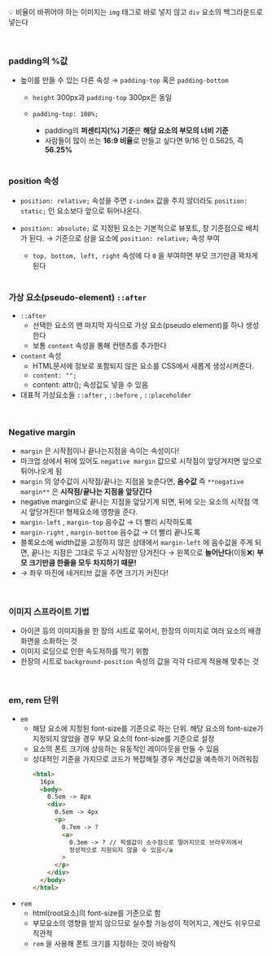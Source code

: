💡 비율이 바뀌어야 하는 이미지는 `img` 태그로 바로 넣지 않고 `div` 요소의 백그라운드로 넣는다

<br>

### padding의 %값

- 높이를 만들 수 있는 다른 속성 → `padding-top` 혹은 `padding-bottom`

  - `height` 300px과 `padding-top` 300px은 동일
  - `padding-top: 100%;`

    - padding의 **퍼센티지(%) 기준**은 **해당 요소의 부모의 너비 기준**
    - 사람들이 많이 쓰는 **16:9 비율**로 만들고 싶다면 9/16 인 0.5625, 즉 **56.25%**

    <br>

### position 속성

- `position: relative;` 속성을 주면 `z-index` 값을 주지 않더라도 `position: static;` 인 요소보다 앞으로 튀어나온다.
- `position: absolute;` 로 지정된 요소는 기본적으로 뷰포트, 창 기준점으로 배치가 된다. → 기준으로 삼을 요소에 `position: relative;` 속성 부여

  - `top, bottom, left, right` 속성에 다 `0` 을 부여하면 부모 크기만큼 꽉차게 된다

   <br>

### 가상 요소(pseudo-element) `::after`

- `::after`
  - 선택한 요소의 맨 마지막 자식으로 가상 요소(pseudo element)를 하나 생성한다
  - 보통 `content` 속성을 통해 컨텐츠를 추가한다
- `content` 속성
  - HTML문서에 정보로 포함되지 않은 요소를 CSS에서 새롭게 생성시켜준다.
  - `content: "";`
  - content: attr(); 속성값도 넣을 수 있음
- 대표적 가상요소들 `::after` , `::before` , `::placeholder`

 <br>

### Negative margin

- `margin` 은 시작점이나 끝나는지점을 속이는 속성이다!
- 마크업 상에서 뒤에 있어도 `negative margin` 값으로 시작점이 앞당겨지면 앞으로 튀어나오게 됨
- `margin` 의 양수값이 시작점/끝나는 지점을 늦춘다면, **음수값** 즉 `**negative margin**` 은 **시작점/끝나는 지점을 앞당긴다**
- negative margin으로 끝나는 지점을 앞당기게 되면, 뒤에 오는 요소의 시작점 역시 앞당겨진다! 형제요소에 영향을 준다.
- `margin-left` , `margin-top` 음수값 → 더 빨리 시작하도록
- `margin-right` , `margin-bottom` 음수값 → 더 빨리 끝나도록
- 블록요소에 width값을 고정하지 않은 상태에서 `margin-left` 에 음수값을 주게 되면, 끝나는 지점은 그대로 두고 시작점만 당겨진다 → 왼쪽으로 **늘어난다**(이동❌) **부모 크기만큼 한줄을 모두 차지하기 때문!**
- → 좌우 마진에 네거티브 값을 주면 크기가 커진다!

 <br>

### 이미지 스프라이트 기법

- 아이콘 등의 이미지들을 한 장의 시트로 묶어서, 한장의 이미지로 여러 요소의 배경화면을 소화하는 것
- 이미지 로딩으로 인한 속도저하를 막기 위함
- 한장의 시트로 `background-position` 속성의 값을 각각 다르게 적용해 맞추는 것

 <br>

### em, rem 단위

- `em`
  - 해당 요소에 지정된 font-size를 기준으로 하는 단위. 해당 요소의 font-size가 지정되지 않았을 경우 부모 요소의 font-size를 기준으로 설정
  - 요소의 폰트 크기에 상응하는 유동적인 레이아웃을 만들 수 있음
  - 상대적인 기준을 가지므로 코드가 복잡해질 경우 계산값을 예측하기 어려워짐
    ```html
    <html>
      16px
      <body>
        0.5em -> 8px
        <div>
          0.5em -> 4px
          <p>
            0.7em -> ?
            <a>
              0.3em -> ? // 픽셀값이 소수점으로 떨어지므로 브라우저에서
              정상적으로 지원되지 않을 수 있음</a
            >
          </p>
        </div>
      </body>
    </html>
    ```
- `rem`
  - html(root요소)의 font-size를 기준으로 함
  - 부모요소의 영향을 받지 않으므로 실수할 가능성이 적어지고, 계산도 쉬우므로 직관적
  - `rem` 을 사용해 폰트 크기를 지정하는 것이 바람직
